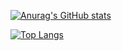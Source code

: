 [![Anurag's GitHub stats](https://github-readme-stats.vercel.app/api?username=kbh97102&count_private=true&show_icons=true&theme=radical)](https://github.com/anuraghazra/github-readme-stats)

[![Top Langs](https://github-readme-stats.vercel.app/api/top-langs/?username=kbh97102&layout=compact)](https://github.com/anuraghazra/github-readme-stats)
